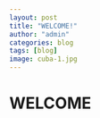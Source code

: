 ```yaml
---
layout: post
title: "WELCOME!"
author: "admin"
categories: blog
tags: [blog]
image: cuba-1.jpg
---
```


# WELCOME
